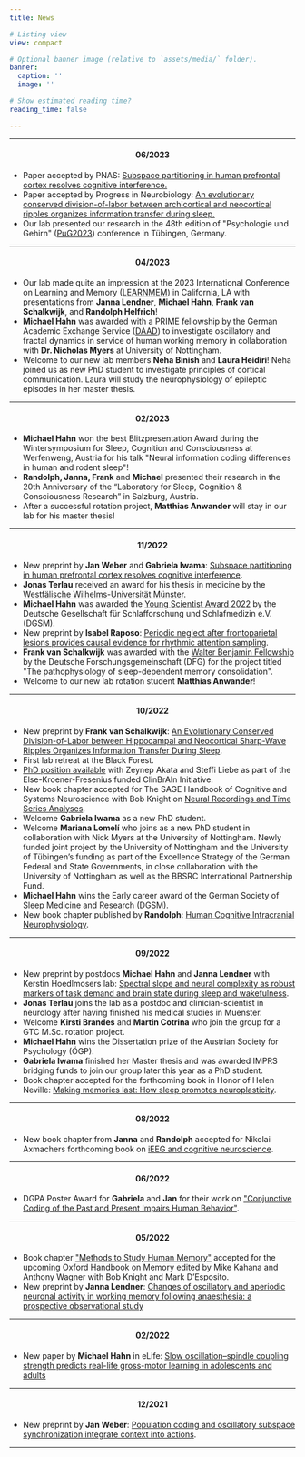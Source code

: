 ```yaml
---
title: News

# Listing view
view: compact

# Optional banner image (relative to `assets/media/` folder).
banner:
  caption: ''
  image: ''

# Show estimated reading time?
reading_time: false

---
```

***
<div style="text-align: center;" markdown="1">

#### 06/2023 </div>
- Paper accepted by PNAS: [Subspace partitioning in human prefrontal cortex resolves cognitive interference.](https://www.pnas.org/doi/10.1073/pnas.2220523120)
- Paper accepted by Progress in Neurobiology: [An evolutionary conserved division-of-labor between archicortical and neocortical ripples organizes information transfer during sleep.](https://authors.elsevier.com/a/1hL5b14SFmDDaU)
- Our lab presented our research in the 48th edition of "Psychologie und Gehirn" ([PuG2023](https://pug2023.de/home/)) conference in Tübingen, Germany.


***
<div style="text-align: center;" markdown="1">

#### 04/2023 </div>
- Our lab made quite an impression at the 2023 International Conference on Learning and Memory ([LEARNMEM](https://learnmem2023.org/)) in California, LA with presentations from **Janna Lendner**, **Michael Hahn**, **Frank van Schalkwijk**, and **Randolph Helfrich**! 
- **Michael Hahn** was awarded with a PRIME fellowship by the German Academic Exchange Service ([DAAD](https://www.daad.de/en/study-and-research-in-germany/scholarships/postdoctoral-researchers-international-mobility-experience/)) to investigate oscillatory and fractal dynamics in service of human working memory in collaboration with **Dr. Nicholas Myers** at University of Nottingham. 
- Welcome to our new lab members **Neha Binish** and **Laura Heidiri**! Neha joined us as new PhD student to investigate principles of cortical communication. Laura will study the neurophysiology of epileptic episodes in her master thesis.


***
<div style="text-align: center;" markdown="1">

#### 02/2023 </div>
- **Michael Hahn** won the best Blitzpresentation Award during the Wintersymposium for Sleep, Cognition and Consciousness at Werfenweng, Austria for his talk "Neural information coding differences in human and rodent sleep"!
- **Randolph, Janna, Frank** and **Michael** presented their research in the 20th Anniversary of the “Laboratory for Sleep, Cognition & Consciousness Research” in Salzburg, Austria.
- After a successful rotation project, **Matthias Anwander** will stay in our lab for his master thesis!


***
<div style="text-align: center;" markdown="1">

#### 11/2022 </div>
- New preprint by **Jan Weber** and **Gabriela Iwama**: [Subspace partitioning in human prefrontal cortex resolves cognitive interference](https://www.biorxiv.org/content/10.1101/2022.11.16.516719v1.abstract).
- **Jonas Terlau** received an award for his thesis in medicine by the [Westfälische Wilhelms-Universität Münster](https://www.uni-muenster.de/de/).
- **Michael Hahn** was awarded the [Young Scientist Award 2022](https://www.dgsm.de/gesellschaft/die-dgsm/wissenschaftliche-preise/nachwuchsfoerderpreis-schlafforschung) by the Deutsche Gesellschaft für Schlafforschung und Schlafmedizin e.V. (DGSM).
- New preprint by **Isabel Raposo**: [Periodic neglect after frontoparietal lesions provides causal evidence for rhythmic attention sampling](https://www.biorxiv.org/content/10.1101/2022.11.07.515418v1).
- **Frank van Schalkwijk** was awarded with the [Walter Benjamin Fellowship](https://www.dfg.de/en/research_funding/programmes/individual/walter_benjamin/index.html) by the Deutsche Forschungsgemeinschaft (DFG) for the project titled "The pathophysiology of sleep-dependent memory consolidation".
- Welcome to our new lab rotation student **Matthias Anwander**!

***
<div style="text-align: center;" markdown="1">

#### 10/2022  </div>

- New preprint by **Frank van Schalkwijk**: [An Evolutionary Conserved Division-of-Labor between Hippocampal and Neocortical Sharp-Wave Ripples Organizes Information Transfer During Sleep](https://biorxiv.org/cgi/content/short/2022.10.19.512822v1).
- First lab retreat at the Black Forest.
- [PhD position available](https://twitter.com/HelfrichLab/status/1580479022529622016) with Zeynep Akata and Steffi Liebe as part of the Else-Kroener-Fresenius funded ClinBrAIn Initiative.
- New book chapter accepted for The SAGE Handbook of Cognitive and Systems Neuroscience with Bob Knight on [Neural Recordings and Time Series Analyses](https://helfrich-lab.com/uploads/papers/2022_Helfrich_Timeseries_Sage_inpress.pdf).
- Welcome **Gabriela Iwama** as a new PhD student.
- Welcome **Mariana Lomelí** who joins as a new PhD student in collaboration with Nick Myers at the University of Nottingham. Newly funded joint project by the University of Nottingham and the University of Tübingen’s funding as part of the Excellence Strategy of the German Federal and State Governments, in close collaboration with the University of Nottingham as well as the BBSRC International Partnership Fund.
- **Michael Hahn** wins the Early career award of the German Society of Sleep Medicine and Research (DGSM).
- New book chapter published by **Randolph**: [Human Cognitive Intracranial Neurophysiology](https://helfrich-lab.com/uploads/papers/2022_Helfrich_Methods_Protocols.pdf).

***
<div style="text-align: center;" markdown="1">

#### 09/2022 </div>
- New preprint by postdocs **Michael Hahn** and **Janna Lendner** with Kerstin Hoedlmosers lab: [Spectral slope and neural complexity as robust markers of task demand and brain state during sleep and wakefulness](https://www.biorxiv.org/content/10.1101/2022.09.10.507390v2).
- **Jonas Terlau** joins the lab as a postdoc and clinician-scientist in neurology after having finished his medical studies in Muenster.
- Welcome **Kirsti Brandes** and **Martin Cotrina** who join the group for a GTC M.Sc. rotation project.
- **Michael Hahn** wins the Dissertation prize of the Austrian Society for Psychology (ÖGP).
- **Gabriela Iwama** finished her Master thesis and was awarded IMPRS bridging funds to join our group later this year as a PhD student.
- Book chapter accepted for the forthcoming book in Honor of Helen Neville: [Making memories last: How sleep promotes neuroplasticity](https://helfrich-lab.com/uploads/papers/2021_Helfrich_NevilleChapter.pdf).

***

<div style="text-align: center;" markdown="1">

#### 08/2022 </div>
- New book chapter from **Janna** and **Randolph** accepted for Nikolai Axmachers forthcoming book on [iEEG and cognitive neuroscience](https://psyarxiv.com/s65q4/).

***

<div style="text-align: center;" markdown="1">

#### 06/2022 </div>
- DGPA Poster Award for **Gabriela** and **Jan** for their work on ["Conjunctive Coding of the Past and Present Impairs Human Behavior"](https://helfrich-lab.com/uploads/posters/poster-pug2022-past-coding.jpg).

***

<div style="text-align: center;" markdown="1">

#### 05/2022 </div>
- Book chapter ["Methods to Study Human Memory"](https://helfrich-lab.com/uploads/papers/2022_Helfrich_MemoryApproaches_Oxford.pdf) accepted for the upcoming Oxford Handbook on Memory edited by Mike Kahana and Anthony Wagner with Bob Knight and Mark D’Esposito.
- New preprint by **Janna Lendner**: [Changes of oscillatory and aperiodic neuronal activity in working memory following anaesthesia: a prospective observational study](https://www.biorxiv.org/content/10.1101/2022.05.13.491765v1.full)

***

<div style="text-align: center;" markdown="1">

#### 02/2022 </div>
- New paper by **Michael Hahn** in eLife: [Slow oscillation–spindle coupling strength predicts real-life gross-motor learning in adolescents and adults](https://elifesciences.org/articles/66761)

***

<div style="text-align: center;" markdown="1">

#### 12/2021 </div>
- New preprint by **Jan Weber**: [Population coding and oscillatory subspace synchronization integrate context into actions](https://www.biorxiv.org/content/10.1101/2021.12.17.473118v1).

***
